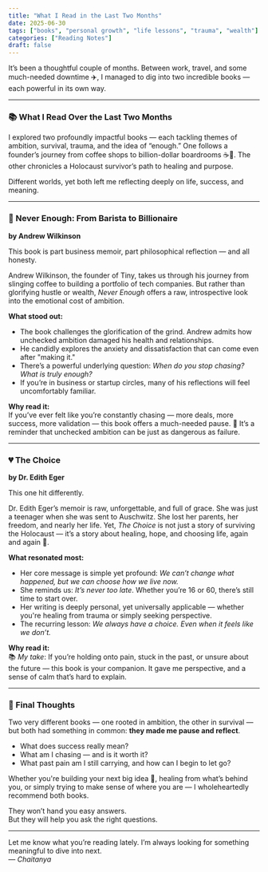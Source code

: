 ```yaml
---
title: "What I Read in the Last Two Months"
date: 2025-06-30
tags: ["books", "personal growth", "life lessons", "trauma", "wealth"]
categories: ["Reading Notes"]
draft: false
---
```


It’s been a thoughtful couple of months. Between work, travel, and some much-needed downtime ✈️, I managed to dig into two incredible books — each powerful in its own way.

---

### 📚 What I Read Over the Last Two Months

I explored two profoundly impactful books — each tackling themes of ambition, survival, trauma, and the idea of “enough.” One follows a founder’s journey from coffee shops to billion-dollar boardrooms ☕💼. The other chronicles a Holocaust survivor’s path to healing and purpose.

Different worlds, yet both left me reflecting deeply on life, success, and meaning.

---

### 🤑 Never Enough: From Barista to Billionaire  
**by Andrew Wilkinson**

This book is part business memoir, part philosophical reflection — and all honesty.

Andrew Wilkinson, the founder of Tiny, takes us through his journey from slinging coffee to building a portfolio of tech companies. But rather than glorifying hustle or wealth, *Never Enough* offers a raw, introspective look into the emotional cost of ambition.

**What stood out:**
- The book challenges the glorification of the grind. Andrew admits how unchecked ambition damaged his health and relationships.
- He candidly explores the anxiety and dissatisfaction that can come even after "making it."
- There’s a powerful underlying question: *When do you stop chasing? What is truly enough?*
- If you’re in business or startup circles, many of his reflections will feel uncomfortably familiar.

**Why read it:**  
If you’ve ever felt like you’re constantly chasing — more deals, more success, more validation — this book offers a much-needed pause. 🛑 It’s a reminder that unchecked ambition can be just as dangerous as failure.

---

### 💔 The Choice  
**by Dr. Edith Eger**

This one hit differently.

Dr. Edith Eger’s memoir is raw, unforgettable, and full of grace. She was just a teenager when she was sent to Auschwitz. She lost her parents, her freedom, and nearly her life. Yet, *The Choice* is not just a story of surviving the Holocaust — it’s a story about healing, hope, and choosing life, again and again 🌅.

**What resonated most:**
- Her core message is simple yet profound: *We can’t change what happened, but we can choose how we live now.*
- She reminds us: *It’s never too late*. Whether you’re 16 or 60, there’s still time to start over.
- Her writing is deeply personal, yet universally applicable — whether you're healing from trauma or simply seeking perspective.
- The recurring lesson: *We always have a choice. Even when it feels like we don’t.*

**Why read it:**  
📚 *My take*: If you’re holding onto pain, stuck in the past, or unsure about the future — this book is your companion. It gave me perspective, and a sense of calm that’s hard to explain.

---

### 🧭 Final Thoughts

Two very different books — one rooted in ambition, the other in survival — but both had something in common: **they made me pause and reflect**.

- What does success really mean?  
- What am I chasing — and is it worth it?  
- What past pain am I still carrying, and how can I begin to let go?

Whether you're building your next big idea 🚀, healing from what’s behind you, or simply trying to make sense of where you are — I wholeheartedly recommend both books.

They won’t hand you easy answers.  
But they will help you ask the right questions.

---

Let me know what you’re reading lately. I’m always looking for something meaningful to dive into next.  
— *Chaitanya*
